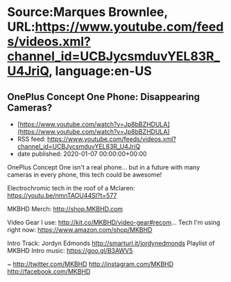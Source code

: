 # Source:Marques Brownlee, URL:https://www.youtube.com/feeds/videos.xml?channel_id=UCBJycsmduvYEL83R_U4JriQ, language:en-US

## OnePlus Concept One Phone: Disappearing Cameras?
 - [https://www.youtube.com/watch?v=Jp8bBZHDULA](https://www.youtube.com/watch?v=Jp8bBZHDULA)
 - RSS feed: https://www.youtube.com/feeds/videos.xml?channel_id=UCBJycsmduvYEL83R_U4JriQ
 - date published: 2020-01-07 00:00:00+00:00

OnePlus Concept One isn't a real phone... but in a future with many cameras in every phone, this tech could be awesome!

Electrochromic tech in the roof of a Mclaren: https://youtu.be/nmnTAOU44SI?t=577

MKBHD Merch: http://shop.MKBHD.com

Video Gear I use: http://kit.co/MKBHD/video-gear#recom...
Tech I'm using right now: https://www.amazon.com/shop/MKBHD

Intro Track: Jordyn Edmonds http://smarturl.it/jordynedmonds 
Playlist of MKBHD Intro music: https://goo.gl/B3AWV5

~
http://twitter.com/MKBHD
http://instagram.com/MKBHD
http://facebook.com/MKBHD

